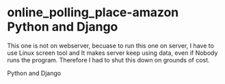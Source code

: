 # online_polling_place-amazon   Python and Django 

This one is not on webserver, becuase to run this one on server, I have to use Linux screen tool and It makes server keep using data, even if Nobody runs the program. Therefore I had to shut this down on grounds of cost.

 Python and Django 
